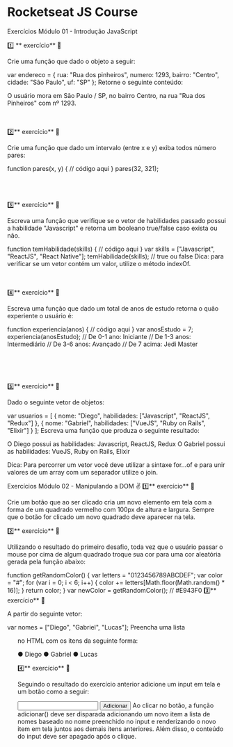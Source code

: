# Rocketseat JS Course

Exercícios Módulo 01 - Introdução JavaScript 

1️⃣ ** exercício** 📝

Crie uma função que dado o objeto a seguir:

var endereco = {
		rua: "Rua dos pinheiros",
		numero: 1293,
		bairro: "Centro",
		cidade: "São Paulo",
		uf: "SP"
};
Retorne o seguinte conteúdo:

O usuário mora em São Paulo / SP, no bairro Centro, na rua "Rua dos Pinheiros" com nº 1293.
<br>
<br>
<br>

2️⃣** exercício** 📝

Crie uma função que dado um intervalo (entre x e y) exiba todos número pares:

function pares(x, y) {
// código aqui
}
pares(32, 321);

<br>
<br>
<br>
3️⃣** exercício** 📝

Escreva uma função que verifique se o vetor de habilidades passado possui a habilidade "Javascript" e retorna um booleano true/false caso exista ou não.

function temHabilidade(skills) {
// código aqui
}
var skills = ["Javascript", "ReactJS", "React Native"];
temHabilidade(skills); // true ou false
Dica: para verificar se um vetor contém um valor, utilize o método indexOf.
<br>
<br>
<br>

4️⃣** exercício** 📝

Escreva uma função que dado um total de anos de estudo retorna o quão experiente o usuário é:

function experiencia(anos) {
// código aqui
}
var anosEstudo = 7;
experiencia(anosEstudo);
// De 0-1 ano: Iniciante
// De 1-3 anos: Intermediário
// De 3-6 anos: Avançado
// De 7 acima: Jedi Master

<br><br><br>

5️⃣** exercício** 📝

Dado o seguinte vetor de objetos:

var usuarios = [
{
nome: "Diego",
habilidades: ["Javascript", "ReactJS", "Redux"]
},
{
nome: "Gabriel",
habilidades: ["VueJS", "Ruby on Rails", "Elixir"]
}
];
Escreva uma função que produza o seguinte resultado:

O Diego possui as habilidades: Javascript, ReactJS, Redux O Gabriel possui as habilidades: VueJS, Ruby on Rails, Elixir

Dica: Para percorrer um vetor você deve utilizar a sintaxe for...of e para unir valores de um array com um separador utilize o join.

Exercícios Módulo 02 - Manipulando a DOM ✌️
1️⃣** exercício** 📝

Crie um botão que ao ser clicado cria um novo elemento em tela com a forma de um quadrado vermelho com 100px de altura e largura. Sempre que o botão for clicado um novo quadrado deve aparecer na tela.

2️⃣** exercício** 📝

Utilizando o resultado do primeiro desafio, toda vez que o usuário passar o mouse por cima de algum quadrado troque sua cor para uma cor aleatória gerada pela função abaixo:

function getRandomColor() {
 var letters = "0123456789ABCDEF";
 var color = "#";
 for (var i = 0; i < 6; i++) {
 color += letters[Math.floor(Math.random() * 16)];
 }
 return color;
}
var newColor = getRandomColor(); // #E943F0
3️⃣** exercício** 📝

A partir do seguinte vetor:

var nomes = ["Diego", "Gabriel", "Lucas"];
Preencha uma lista <ul> no HTML com os itens da seguinte forma:

● Diego ● Gabriel ● Lucas

4️⃣** exercício** 📝

Seguindo o resultado do exercício anterior adicione um input em tela e um botão como a seguir:

<input type="text" name="nome">
<button onClick="adicionar()">Adicionar</button>
Ao clicar no botão, a função adicionar() deve ser disparada adicionando um novo item a lista de nomes baseado no nome preenchido no input e renderizando o novo item em tela juntos aos demais itens anteriores. Além disso, o conteúdo do input deve ser apagado após o clique.

